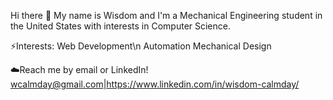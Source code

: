 Hi there 👋
My name is Wisdom and I'm a Mechanical Engineering student in the United States with interests in Computer Science.

⚡Interests:
Web Development\n
Automation
Mechanical Design

☁️Reach me by email or LinkedIn! wcalmday@gmail.com|https://www.linkedin.com/in/wisdom-calmday/

